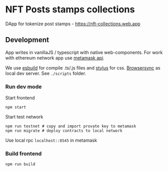 # NFT Posts stamps collections

DApp for tokenize post stamps - https://nft-collections.web.app


## Development
App writes in vanillaJS / typescript with native web-components.
For work with ethereum network app use [metamask api](https://docs.metamask.io/guide/).

We use [esbuild](https://esbuild.github.io/) for compile .ts/.js files and [stylus](https://stylus-lang.com/) for css.
[Browsersync](https://www.browsersync.io/) as local dev server.
See `./scripts` folder.

### Run dev mode
Start frontend
```
npm start
```

Start test network
```
npm run testnet # copy and import provate key to metamask
npm run migrate # deploy contracts to local network
```
Use local rpc `localhost::8545` in metamask


### Build frontend
```
npm run build
```
